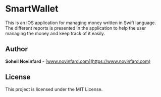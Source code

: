 # SmartWallet
This is an iOS application for managing money written in Swift language. The different reports is presented in the application to help the user managing the money and keep track of it easily.

<!--
## Screenshots
|  |  |  |
| :------------: | :------------: | :------------: |
|  [![](http://www.novinfard.com/media/gitshots/PI11-trademytesla-1.png)](http://www.novinfard.com/media/gitshots/PI11-trademytesla-1.png) |  [![](http://www.novinfard.com/media/gitshots/PI11-trademytesla-2.png)](http://www.novinfard.com/media/gitshots/PI11-trademytesla-2.png) |  [![](http://www.novinfard.com/media/gitshots/PI11-trademytesla-3.png)](http://www.novinfard.com/media/gitshots/PI11-trademytesla-3.png)|
-->

## Author
**Soheil Novinfard** - [www.novinfard.com](https://www.novinfard.com)

## License
This project is licensed under the MIT License.